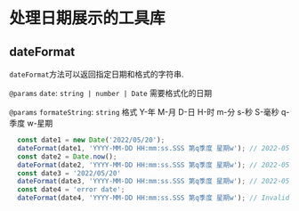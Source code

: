 # 处理日期展示的工具库

## dateFormat

`dateFormat`方法可以返回指定日期和格式的字符串.


`@params` `date`: `string | number | Date` 需要格式化的日期


`@params` `formateString`: `string` 格式 Y-年 M-月 D-日 H-时 m-分 s-秒 S-毫秒 q-季度 w-星期

```typescript
  const date1 = new Date('2022/05/20');
  dateFormat(date1, 'YYYY-MM-DD HH:mm:ss.SSS 第q季度 星期w'); // 2022-05-20 22:53:23.876 第二季度 星期二
  const date2 = Date.now();
  dateFormat(date2, 'YYYY-MM-DD HH:mm:ss.SSS 第q季度 星期w'); // 2022-05-20 22:53:23.876 第二季度 星期二
  const date3 = '2022/05/20'
  dateFormat(date3, 'YYYY-MM-DD HH:mm:ss.SSS 第q季度 星期w'); // 2022-05-20 22:53:23.876 第二季度 星期二
  const date4 = 'error date';
  dateFormat(date4, 'YYYY-MM-DD HH:mm:ss.SSS 第q季度 星期w'); // Invalid Date
```